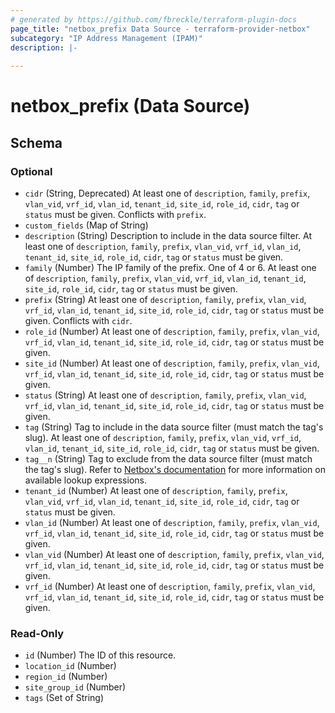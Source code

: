 ```yaml
---
# generated by https://github.com/fbreckle/terraform-plugin-docs
page_title: "netbox_prefix Data Source - terraform-provider-netbox"
subcategory: "IP Address Management (IPAM)"
description: |-
  
---
```


# netbox_prefix (Data Source)





<!-- schema generated by tfplugindocs -->
## Schema

### Optional

- `cidr` (String, Deprecated) At least one of `description`, `family`, `prefix`, `vlan_vid`, `vrf_id`, `vlan_id`, `tenant_id`, `site_id`, `role_id`, `cidr`, `tag` or `status` must be given. Conflicts with `prefix`.
- `custom_fields` (Map of String)
- `description` (String) Description to include in the data source filter. At least one of `description`, `family`, `prefix`, `vlan_vid`, `vrf_id`, `vlan_id`, `tenant_id`, `site_id`, `role_id`, `cidr`, `tag` or `status` must be given.
- `family` (Number) The IP family of the prefix. One of 4 or 6. At least one of `description`, `family`, `prefix`, `vlan_vid`, `vrf_id`, `vlan_id`, `tenant_id`, `site_id`, `role_id`, `cidr`, `tag` or `status` must be given.
- `prefix` (String) At least one of `description`, `family`, `prefix`, `vlan_vid`, `vrf_id`, `vlan_id`, `tenant_id`, `site_id`, `role_id`, `cidr`, `tag` or `status` must be given. Conflicts with `cidr`.
- `role_id` (Number) At least one of `description`, `family`, `prefix`, `vlan_vid`, `vrf_id`, `vlan_id`, `tenant_id`, `site_id`, `role_id`, `cidr`, `tag` or `status` must be given.
- `site_id` (Number) At least one of `description`, `family`, `prefix`, `vlan_vid`, `vrf_id`, `vlan_id`, `tenant_id`, `site_id`, `role_id`, `cidr`, `tag` or `status` must be given.
- `status` (String) At least one of `description`, `family`, `prefix`, `vlan_vid`, `vrf_id`, `vlan_id`, `tenant_id`, `site_id`, `role_id`, `cidr`, `tag` or `status` must be given.
- `tag` (String) Tag to include in the data source filter (must match the tag's slug). At least one of `description`, `family`, `prefix`, `vlan_vid`, `vrf_id`, `vlan_id`, `tenant_id`, `site_id`, `role_id`, `cidr`, `tag` or `status` must be given.
- `tag__n` (String) Tag to exclude from the data source filter (must match the tag's slug).
Refer to [Netbox's documentation](https://demo.netbox.dev/static/docs/rest-api/filtering/#lookup-expressions)
for more information on available lookup expressions.
- `tenant_id` (Number) At least one of `description`, `family`, `prefix`, `vlan_vid`, `vrf_id`, `vlan_id`, `tenant_id`, `site_id`, `role_id`, `cidr`, `tag` or `status` must be given.
- `vlan_id` (Number) At least one of `description`, `family`, `prefix`, `vlan_vid`, `vrf_id`, `vlan_id`, `tenant_id`, `site_id`, `role_id`, `cidr`, `tag` or `status` must be given.
- `vlan_vid` (Number) At least one of `description`, `family`, `prefix`, `vlan_vid`, `vrf_id`, `vlan_id`, `tenant_id`, `site_id`, `role_id`, `cidr`, `tag` or `status` must be given.
- `vrf_id` (Number) At least one of `description`, `family`, `prefix`, `vlan_vid`, `vrf_id`, `vlan_id`, `tenant_id`, `site_id`, `role_id`, `cidr`, `tag` or `status` must be given.

### Read-Only

- `id` (Number) The ID of this resource.
- `location_id` (Number)
- `region_id` (Number)
- `site_group_id` (Number)
- `tags` (Set of String)


